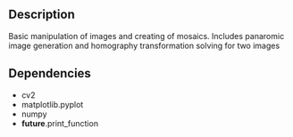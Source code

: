 
## Description

Basic manipulation of images and creating of mosaics. Includes panaromic image generation and homography transformation solving for two images

## Dependencies

* cv2
* matplotlib.pyplot
* numpy  
* __future__.print_function